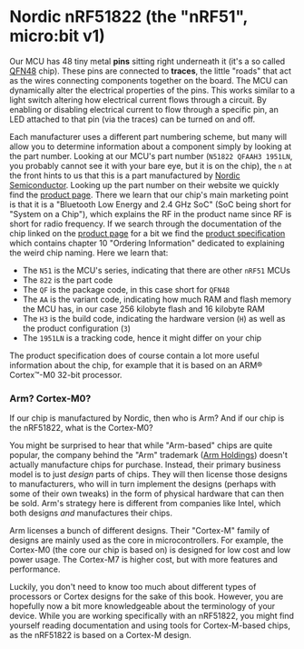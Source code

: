 # Nordic nRF51822 (the "nRF51", micro:bit v1)

Our MCU has 48 tiny metal **pins** sitting right underneath it (it's a so called [QFN48] chip).
These pins are connected to **traces**, the little "roads" that act as the wires connecting components
together on the board. The MCU can dynamically alter the electrical properties
of the pins. This works similar to a light switch altering how electrical
current flows through a circuit. By enabling or disabling electrical current to
flow through a specific pin, an LED attached to that pin (via the traces) can
be turned on and off.

Each manufacturer uses a different part numbering scheme, but many will allow
you to determine information about a component simply by looking at the part
number. Looking at our MCU's part number (`N51822 QFAAH3 1951LN`, you probably cannot
see it with your bare eye, but it is on the chip), the `n` at the
front hints to us that this is a part manufactured by [Nordic Semiconductor].
Looking up the part number on their website we quickly find the [product page].
There we learn that our chip's main marketing point is that it is a
"Bluetooth Low Energy and 2.4 GHz SoC" (SoC being short for "System on a Chip"),
which explains the RF in the product name since RF is short for radio frequency.
If we search through the documentation of the chip linked on the [product page]
for a bit we find the [product specification] which contains chapter 10 "Ordering Information"
dedicated to explaining the weird chip naming. Here we learn that:

[QFN48]: https://en.wikipedia.org/wiki/Flat_no-leads_package
[Nordic Semiconductor]: https://www.nordicsemi.com/
[product page]: https://www.nordicsemi.com/products/nrf51822
[product specification]: https://infocenter.nordicsemi.com/pdf/nRF51822_PS_v3.3.pdf

- The `N51` is the MCU's series, indicating that there are other `nRF51` MCUs
- The `822` is the part code
- The `QF` is the package code, in this case short for `QFN48`
- The `AA` is the variant code, indicating how much RAM and flash memory the MCU has,
  in our case 256 kilobyte flash and 16 kilobyte RAM
- The `H3` is the build code, indicating the hardware version (`H`) as well as the product configuration (`3`)
- The `1951LN` is a tracking code, hence it might differ on your chip

The product specification does of course contain a lot more useful information about
the chip, for example that it is based on an ARM® Cortex™-M0 32-bit processor.

### Arm? Cortex-M0?

If our chip is manufactured by Nordic, then who is Arm? And if our chip is the
nRF51822, what is the Cortex-M0?

You might be surprised to hear that while "Arm-based" chips are quite
popular, the company behind the "Arm" trademark ([Arm Holdings]) doesn't
actually manufacture chips for purchase. Instead, their primary business
model is to just *design* parts of chips. They will then license those designs to
manufacturers, who will in turn implement the designs (perhaps with some of
their own tweaks) in the form of physical hardware that can then be sold.
Arm's strategy here is different from companies like Intel, which both
designs *and* manufactures their chips.

Arm licenses a bunch of different designs. Their "Cortex-M" family of designs
are mainly used as the core in microcontrollers. For example, the Cortex-M0
(the core our chip is based on) is designed for low cost and low power usage.
The Cortex-M7 is higher cost, but with more features and performance.

Luckily, you don't need to know too much about different types of processors
or Cortex designs for the sake of this book. However, you are hopefully now a
bit more knowledgeable about the terminology of your device. While you are
working specifically with an nRF51822, you might find yourself reading
documentation and using tools for Cortex-M-based chips, as the nRF51822 is
based on a Cortex-M design.

[Arm Holdings]: https://www.arm.com/
